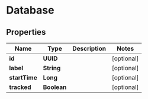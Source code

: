 

# Database


## Properties

| Name | Type | Description | Notes |
|------------ | ------------- | ------------- | -------------|
|**id** | **UUID** |  |  [optional] |
|**label** | **String** |  |  [optional] |
|**startTime** | **Long** |  |  [optional] |
|**tracked** | **Boolean** |  |  [optional] |



